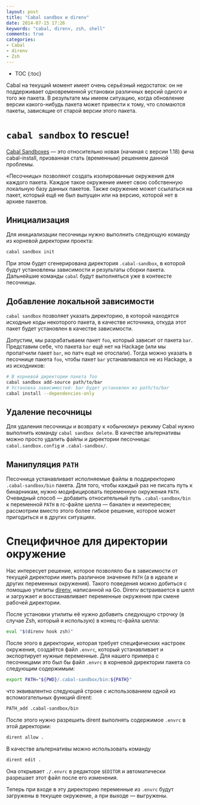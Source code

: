 ```yaml
---
layout: post
title: "Cabal sandbox и direnv"
date: 2014-07-15 17:26
keywords: "cabal, direnv, zsh, shell"
comments: true
categories:
- Cabal
- direnv
- Zsh
---
```


* TOC
{:toc}

Cabal на текущий момент имеет очень серьёзный недостаток: он не
поддерживает одновременной установки различных версий одного и того же
пакета. В результате мы имеем ситуацию, когда обновление версии
какого-нибудь пакета может привести к тому, что сломаются пакеты,
зависящие от старой версии этого пакета.

<!-- more -->

# `cabal sandbox` to rescue!

[Cabal Sandboxes](http://www.haskell.org/cabal/users-guide/installing-packages.html#developing-with-sandboxes)
&mdash; это относительно новая (начиная с версии 1.18) фича
cabal-install, призванная стать (временным) решением данной проблемы.

&laquo;Песочницы&raquo; позволяют создать изолированные окружения для
каждого пакета. Каждое такое окружение имеет свою собственную локальную базу
данных пакетов. Также окружение может ссылаться на пакет, который ещё
не был выпущен или на версию, которой нет в архиве пакетов.

## Инициализация

Для инициализации песочницы нужно выполнить следующую команду из
корневой директории проекта:

``` bash
cabal sandbox init
```

При этом будет сгенерирована директория `.cabal-sandbox`, в которой
будут установлены зависимости и результаты сборки пакета. Дальнейшие
команды `cabal` будут выполняться уже в контексте песочницы.

## Добавление локальной зависимости

`cabal sandbox` позволяет указать директорию, в которой находятся
исходные коды некоторого пакета, в качестве источника, откуда этот
пакет будет установлен в качестве зависимости.

Допустим, мы разрабатываем пакет `foo`, который зависит от пакета
`bar`. Представим себе, что пакета `bar` ещё нет на Hackage (или мы
пропатчили пакет `bar`, но патч ещё не отослали). Тогда можно указать
в песочнице пакета `foo`, чтобы пакет `bar` устанавливался не из
Hackage, а из исходников:

``` bash
# В корневой директории пакета foo
cabal sandbox add-source path/to/bar
# Установка зависимостей: bar будет установлен из path/to/bar
cabal install --dependencies-only
```

## Удаление песочницы

Для удаления песочницы и возврату к &laquo;обычному&raquo; режиму
Cabal нужно выполнить команду `cabal sandbox delete`. В качестве
альтернативы можно просто удалить файлы и директории песочницы:
`cabal.sandbox.config` и `.cabal-sandbox/`.

## Манипуляция `PATH`

Песочница устанавливает исполняемые файлы в поддиректорию
`.cabal-sandbox/bin` пакета. Для того, чтобы каждый раз не писать путь
к бинарникам, нужно модифицировать переменную окружения `PATH`.
Очевидный способ &mdash; добавить относительный путь
`.cabal-sandbox/bin` к переменной `PATH` в rc-файле шелла &mdash;
банален и неинтересен; рассмотрим вместо этого более гибкое решение,
которое может пригодиться и в других ситуациях.

# Специфичное для директории окружение

Нас интересует решение, которое позволяло бы в зависимости от текущей
директории иметь различное значение `PATH` (а в идеале и других
переменных окружения). Такого поведения можно добиться с помощью
утилиты [direnv](http://direnv.net/), написанной на Go. Direnv
встраивается в шелл и загружает и восстанавливает переменные окружения
при смене рабочей директории.

После установки утилиты её нужно добавить
следующую строчку (в случае Zsh, который я использую) в конец
rc-файла шелла:

``` bash
eval "$(direnv hook zsh)"
```

После этого в директории, которая требует специфических настроек
окружения, создаётся файл `.envrc`, который устанавливает и
экспортирует нужные переменные. Для нашего примера с песочницами это
был бы файл `.envrc` в корневой директории пакета со следующим
содержимым:

``` bash
export PATH="${PWD}/.cabal-sandbox/bin:${PATH}"
```
что эквивалентно следующей строке с использованием одной из
вспомогательных функций dirent:

``` bash
PATH_add .cabal-sandbox/bin
```

После этого нужно разрешить dirent выполнять содержимое `.envrc` в
этой директории:

``` bash
dirent allow .
```

В качестве альтернативы можно использовать команду

``` bash
dirent edit .
```

Она открывает `./.envrc` в редакторе `$EDITOR` и автоматически
разрешает этот файл после его изменения.

Теперь при входе в эту директорию переменные из `.envrc` будут
загружены в текущее окружение, а при выходе &mdash; выгружены.
